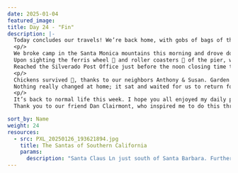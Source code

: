 ```yaml
---
date: 2025-01-04
featured_image: 
title: Day 24 - "Fin"
description: |-
  Today concludes our travels! We’re back home, with gobs of bags of things to unpack, clean, and put away.
  <p/>
  We broke camp in the Santa Monica mountains this morning and drove down PCH through Malibu into Santa Monica. 
  Upon sighting the ferris wheel 🎡 and roller coasters 🎢 of the pier, we hoped onto the I-10 East and headed home. 
  Reached the Silverado Post Office just before the noon closing time to pick up our accumulated mail 📫. We’re home!
  <p/>
  Chickens survived 🐓, thanks to our neighbors Anthony & Susan. Garden looks healthy. 🪴
  Nothing really changed at home; it sat and waited for us to return for 24 days.
  <p/>
  It’s back to normal life this week. I hope you all enjoyed my daily posts here. (Trip was originally documented on Facebook.) 
  Thank you to our friend Dan Clairmont, who inspired me to do this through his example.

sort_by: Name
weight: 24
resources:
  - src: PXL_20250126_193621894.jpg
    title: The Santas of Southern California
    params:
      description: "Santa Claus Ln just south of Santa Barbara. Further south today, we drove by Santa Ana."
---
```

